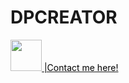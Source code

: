 # DPCREATOR


<a href="https://www.facebook.com/profile.php?id=100095071557853"><img src="https://upload.wikimedia.org/wikipedia/commons/thumb/0/05/Facebook_Logo_%282019%29.png/1024px-Facebook_Logo_%282019%29.png" width="50px"><font color="black"> |Contact me here!</font></a>
